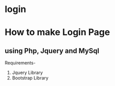 # login
# How to make Login Page

## using Php, Jquery and MySql

Requirements-
  
  1. Jquery Library
  2. Bootstrap Library

